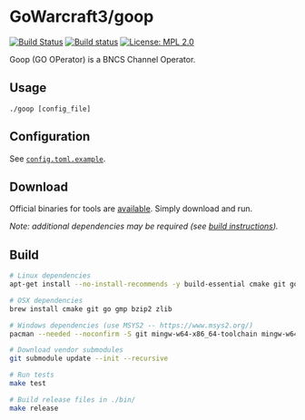 GoWarcraft3/goop
===========
[![Build Status](https://travis-ci.org/nielsAD/gowarcraft3.svg?branch=master)](https://travis-ci.org/nielsAD/gowarcraft3)
[![Build status](https://ci.appveyor.com/api/projects/status/a5cecrpfo0pe14ux/branch/master?svg=true)](https://ci.appveyor.com/project/nielsAD/gowarcraft3)
[![License: MPL 2.0](https://img.shields.io/badge/License-MPL%202.0-brightgreen.svg)](https://opensource.org/licenses/MPL-2.0)

Goop (GO OPerator) is a BNCS Channel Operator.

Usage
-----

`./goop [config_file]`

Configuration
-------------
See [`config.toml.example`](/config.toml.example).


Download
--------

Official binaries for tools are [available](https://github.com/nielsAD/goop/releases/latest). Simply download and run.

_Note: additional dependencies may be required (see [build instructions](/README.md#build))._

Build
-----

```bash
# Linux dependencies
apt-get install --no-install-recommends -y build-essential cmake git golang-go libgmp-dev libbz2-dev zlib1g-dev

# OSX dependencies
brew install cmake git go gmp bzip2 zlib

# Windows dependencies (use MSYS2 -- https://www.msys2.org/)
pacman --needed --noconfirm -S git mingw-w64-x86_64-toolchain mingw-w64-x86_64-go mingw-w64-x86_64-cmake

# Download vendor submodules
git submodule update --init --recursive

# Run tests
make test

# Build release files in ./bin/
make release
```